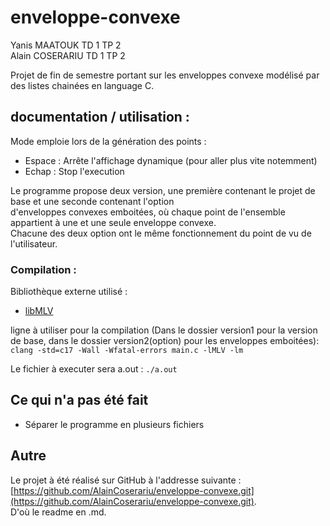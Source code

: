 # enveloppe-convexe
Yanis MAATOUK TD 1 TP 2  
Alain COSERARIU TD 1 TP 2

Projet de fin de semestre portant sur les enveloppes convexe modélisé par des listes chainées en language C.

## documentation / utilisation :

Mode emploie lors de la génération des points :
* Espace : Arrête l'affichage dynamique (pour aller plus vite notemment)
* Echap : Stop l'execution  
  
Le programme propose deux version, une première contenant le projet de base et une seconde contenant l'option  
d'enveloppes convexes emboitées, où chaque point de l'ensemble appartient à une et une seule enveloppe convexe.  
Chacune des deux option ont le même fonctionnement du point de vu de l'utilisateur.

### Compilation :
Bibliothèque externe utilisé :
* [libMLV](http://www-igm.univ-mlv.fr/~boussica/mlv/index.html "Page officiel librairie MLV")

ligne à utiliser pour la compilation (Dans le dossier version1 pour la version de base, dans le dossier version2(option) pour les enveloppes emboitées):
`clang -std=c17 -Wall -Wfatal-errors main.c -lMLV -lm`

Le fichier à executer sera a.out : `./a.out`

## Ce qui n'a pas été fait

* Séparer le programme en plusieurs fichiers

## Autre

Le projet à été réalisé sur GitHub à l'addresse suivante : [https://github.com/AlainCoserariu/enveloppe-convexe.git](https://github.com/AlainCoserariu/enveloppe-convexe.git).  
D'où le readme en .md.
